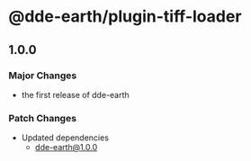 # @dde-earth/plugin-tiff-loader

## 1.0.0

### Major Changes

- the first release of dde-earth

### Patch Changes

- Updated dependencies
  - dde-earth@1.0.0
